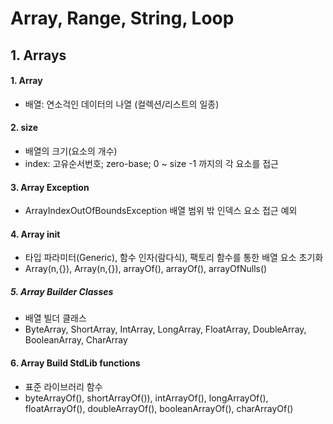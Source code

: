 # Array, Range, String, Loop

## 1. Arrays
#### 1. Array
 - 배열: 연소걱인 데이터의 나열 (컬렉션/리스트의 일종)

#### 2. size
 - 배열의 크기(요소의 개수) 
 - index: 고유순서번호; zero-base; 0 ~ size -1 까지의 각 요소를 접근

#### 3. Array Exception
 - ArrayIndexOutOfBoundsException 배열 범위 밖 인덱스 요소 접근 예외

#### 4. Array init
 - <T> 타입 파라미터(Generic), 함수 인자(람다식), 팩토리 함수를 통한 배열 요소 초기화
 - Array(n,{}), Array<T>(n,{}), arrayOf(), arrayOf<T>(), arrayOfNulls()
##### 5. Array Builder Classes
 - 배열 빌더 클래스
 - ByteArray, ShortArray, IntArray, LongArray, FloatArray, DoubleArray, BooleanArray, CharArray

#### 6. Array Build StdLib functions
 - 표준 라이브러리 함수
 - byteArrayOf(), shortArrayOf()), intArrayOf(), longArrayOf(), floatArrayOf(), doubleArrayOf(), booleanArrayOf(), charArrayOf()